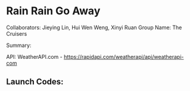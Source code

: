 # Rain Rain Go Away 
Collaborators: Jieying Lin, Hui Wen Weng, Xinyi Ruan
Group Name: The Cruisers

Summary:

API: WeatherAPI.com - https://rapidapi.com/weatherapi/api/weatherapi-com

Launch Codes:
- 
